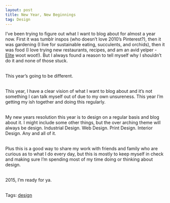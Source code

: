 ```yaml
---
layout: post
title: New Year, New Beginnings
tag: Design
---
```


I’ve been trying to figure out what I want to blog about for almost a year now. First it was tumblr inspos (who doesn’t love 2010’s Pinterest?), then it was gardening (I live for sustainable eating, succulents, and orchids), then it was food (I love trying new restaurants, recipes, and am an avid yelper - <a href="https://rachellee.yelp.com" target="blank">Elite</a> woot woot!). But I always found a reason to tell myself why I shouldn’t do it and none of those stuck.<BR><BR>

This year’s going to be different.<BR><BR>

This year, I have a clear vision of what I want to blog about and it’s not something I can talk myself out of due to my own unsureness. This year I’m getting my ish together and doing this regularly.<BR><BR>

My new years resolution this year is to design on a regular basis and blog about it. I might include some other things, but the over arching theme will always be design. Industrial Design. Web Design. Print Design. Interior Design. Any and all of it.<BR><BR>

Plus this is a good way to share my work with friends and family who are curious as to what I do every day, but this is mostly to keep myself in check and making sure I’m spending most of my time doing or thinking about design.<BR><BR>

2015, I’m ready for ya.<BR><BR>

Tags: <a href="/tags/#design">design</a> 